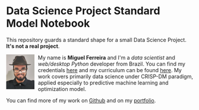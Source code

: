 # Data Science Project Standard Model Notebook

This repository guards a standard shape for a small Data Science Project. **It's not a real project**. 

<div>
<img src="img/me.jpeg" height=15% width=15% alt="me" style= "float:left; margin-right: 10px;"></img>

<p align="left">My name is <strong>Miguel Ferreira</strong> and I'm a <i>data scientist</i> and <i>web/desktop Python</i> developer from Brazil. You can find my credentials <a href="">here</a> and my curriculum can be found <a href="">here</a>. My work covers primarily data science under CRISP-DM paradigm, applied especially to predictive machine learning and optimization model.

You can find more of my work on <a href="">Github</a> and on my <a href="">portfolio</a>.</p>
</div>
